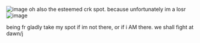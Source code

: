 ![image](https://github.com/user-attachments/assets/8473544f-0c46-49b9-aae4-3b38312ab6de)
oh also the esteemed crk spot. because unfortunately im a losr
![image](https://github.com/user-attachments/assets/9b92d6af-11c3-4c7e-bab8-e551e0fd5556)

being fr gladly take my spot if im not there, or if i AM there. we shall fight at dawn/j
